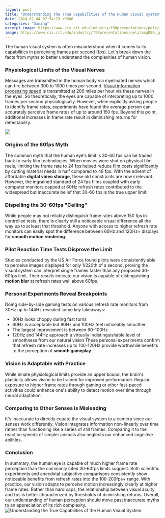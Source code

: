 ```yaml
---
layout: post
title: "Understanding the True Capabilities of the Human Visual System"
date: 2024-02-04 07:54:29 +0000
categories: "Gaming"
excerpt_image: https://www.cis.rit.edu/industry/f98presentations/pelz/img050.jpg
image: https://www.cis.rit.edu/industry/f98presentations/pelz/img050.jpg
---
```


The human visual system is often misunderstood when it comes to its capabilities in perceiving frames per second (fps). Let's break down the facts from myths to better understand the complexities of human vision.
### Physiological Limits of the Visual Nerves
Messages are transmitted in the human body via myelinated nerves which can fire between 300 to 1000 times per second. [Visual information processing speed](https://store.fi.io.vn/chihuahuas-yoga-chi-chi-namaste-dog-chihuahua-dog) is transmitted at 200 miles per hour via these nerves in the eyes. So theoretically, the eyes are capable of interpreting up to 1000 frames per second physiologically. 
However, when explicitly asking people to identify frame rates, experiments have found the average person can accurately perceive frame rates of up to around 150 fps. Beyond this point, additional increases in frame rate result in diminishing returns for detectability.

![](https://opticianworks.com/wp-content/uploads/2018/01/Human_visual_pathway-2-1.png)
### Origins of the 60fps Myth  
The common myth that the human eye's limit is 30-60 fps can be traced back to early film technologies. When movies were shot on physical film reels, limiting the frame rate to 24 fps helped reduce film costs significantly by cutting material needs in half compared to 48 fps.
With the advent of affordable **digital video storage**, these old constraints are now irrelevant. However, the ingrained standard of 24 fps films coupled with early computer monitors capped at 60Hz refresh rates contributed to the widespread but inaccurate belief that 30-60 fps is the true upper limit.
### Dispelling the 30-60fps "Ceiling"
While people may not reliably distinguish frame rates above 150 fps in controlled tests, there is clearly still a noticeable visual difference all the way up to at least that threshold. Anyone with access to higher refresh rate monitors can easily spot the difference between 60Hz and 120Hz+ displays for **smooth motion rendering**.   
### Pilot Reaction Time Tests Disprove the Limit 
Studies conducted by the US Air Force found pilots were consistently able to perceive images displayed for only 1/220th of a second, proving the visual system can interpret single frames faster than any proposed 30-60fps limit. Their results indicate our vision is capable of distinguishing **motion blur** at refresh rates well above 60fps.
### Personal Experiments Reveal Breakpoints
Doing side-by-side gaming tests on various refresh rate monitors from 30Hz up to 144Hz revealed some key takeaways: 
- 30Hz looks choppy during fast turns 
- 60Hz is acceptable but 80Hz and 100Hz feel noticeably smoother
- The largest improvement is between 60-100Hz
- 120Hz and 144Hz approach a virtually indistinguishable level of smoothness from our natural vision
These personal experiments confirm that refresh rate increases up to 100-120Hz provide worthwhile benefits to the perception of **smooth gameplay**.
### Vision is Adaptable with Practice  
While innate physiological limits provide an upper bound, the brain's plasticity allows vision to be trained for improved performance. Regular exposure to higher frame rates through gaming or other fast-paced activities could enhance one's ability to detect motion over time through neural adaptation.
### Comparing to Other Senses is Misleading
It's inaccurate to directly equate the visual system to a camera since our senses work differently. Vision integrates information non-linearly over time rather than functioning like a series of still frames. Comparing it to the reaction speeds of simpler animals also neglects our enhanced cognitive abilities.
### Conclusion
In summary, the human eye is capable of much higher frame rate perception than the commonly cited 30-60fps limits suggest. Both scientific experiments and anecdotal subjective comparisons consistently show noticeable benefits from refresh rates into the 100-200fps+ range. With practice, our vision adapts to perceive motion increasingly clearly at higher frame rates.
Rather than hard caps, the relationship between visual acuity and fps is better characterized by thresholds of diminishing returns. Overall, our understanding of human perception should move past inaccurate myths to an appreciation of its rich complexity.
![Understanding the True Capabilities of the Human Visual System](https://www.cis.rit.edu/industry/f98presentations/pelz/img050.jpg)
